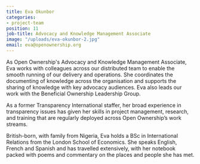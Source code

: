 ```yaml
---
title: Eva Okunbor
categories:
- project-team
position: 11
job-title: Advocacy and Knowledge Management Associate
image: "/uploads/eva-okunbor-2.jpg"
email: eva@openownership.org
---
```


As Open Ownership's Advocacy and Knowledge Management Associate, Eva works with colleagues across our distributed team to enable the smooth running of our delivery and operations. She coordinates the documenting of knowledge across the organisation and supports the sharing of knowledge with key advocacy audiences. Eva also leads our work with the Beneficial Ownership Leadership Group.

As a former Transparency International staffer, her broad experience in transparency issues has given her skills in project management, research, and training that are regularly deployed across Open Ownership’s work streams.

British-born, with family from Nigeria, Eva holds a BSc in International Relations from the London School of Economics. She speaks English, French and Spanish and has travelled extensively, with her notebook packed with poems and commentary on the places and people she has met.
